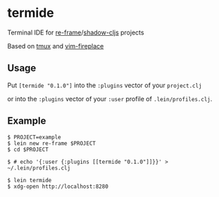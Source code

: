 # termide

Terminal IDE for [re-frame](https://github.com/Day8/re-frame-template)/[shadow-cljs](https://github.com/thheller/shadow-cljs) projects

Based on [tmux](https://github.com/tmux/tmux/wiki) and [vim-fireplace](https://github.com/tpope/vim-fireplace)

## Usage

Put `[termide "0.1.0"]` into the `:plugins` vector of your `project.clj`

or into the `:plugins` vector of your `:user` profile of `.lein/profiles.clj`.

## Example

    $ PROJECT=example
    $ lein new re-frame $PROJECT
    $ cd $PROJECT

    $ # echo '{:user {:plugins [[termide "0.1.0"]]}}' > ~/.lein/profiles.clj

    $ lein termide
    $ xdg-open http://localhost:8280
